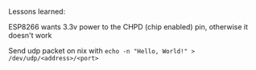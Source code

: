 Lessons learned:

ESP8266 wants 3.3v power to the CHPD (chip enabled) pin, otherwise it doesn't work

Send udp packet on nix with 
`echo -n "Hello, World!" > /dev/udp/<address>/<port>`
